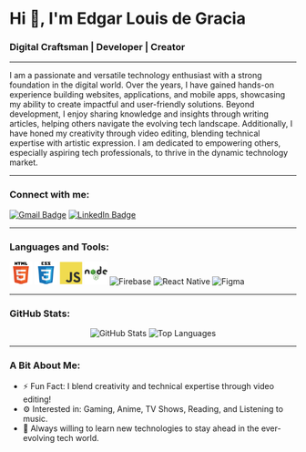 # Hi 👋, I'm Edgar Louis de Gracia

### Digital Craftsman | Developer | Creator

---

I am a passionate and versatile technology enthusiast with a strong foundation in the digital world. Over the years, I have gained hands-on experience building websites, applications, and mobile apps, showcasing my ability to create impactful and user-friendly solutions. Beyond development, I enjoy sharing knowledge and insights through writing articles, helping others navigate the evolving tech landscape. Additionally, I have honed my creativity through video editing, blending technical expertise with artistic expression. I am dedicated to empowering others, especially aspiring tech professionals, to thrive in the dynamic technology market.

---

### Connect with me:

[![Gmail Badge](https://img.shields.io/badge/-degracia.edgarlouis@gmail.com-c14438?style=flat&logo=Gmail&logoColor=white)](mailto:degracia.edgarlouis@gmail.com)
[![LinkedIn Badge](https://img.shields.io/badge/-LinkedIn-blue?style=flat&logo=Linkedin&logoColor=white)](https://www.linkedin.com/in/edgar-louis-de-gracia-420592345/)

---

### Languages and Tools:

<p align="left">
  <img src="https://raw.githubusercontent.com/devicons/devicon/master/icons/html5/html5-original-wordmark.svg" alt="HTML5" width="40" height="40"/>
  <img src="https://raw.githubusercontent.com/devicons/devicon/master/icons/css3/css3-original-wordmark.svg" alt="CSS3" width="40" height="40"/>
  <img src="https://raw.githubusercontent.com/devicons/devicon/master/icons/javascript/javascript-original.svg" alt="JavaScript" width="40" height="40"/>
  <img src="https://raw.githubusercontent.com/devicons/devicon/master/icons/nodejs/nodejs-original-wordmark.svg" alt="Node.js" width="40" height="40"/>
  <img src="https://www.vectorlogo.zone/logos/firebase/firebase-icon.svg" alt="Firebase" width="40" height="40"/>
  <img src="https://reactnative.dev/img/header_logo.svg" alt="React Native" width="40" height="40"/>
  <img src="https://www.vectorlogo.zone/logos/figma/figma-icon.svg" alt="Figma" width="40" height="40"/>
</p>

---

### GitHub Stats:

<p align="center">
  <img src="https://github-readme-stats.vercel.app/api?username=blortega&show_icons=true&theme=radical" alt="GitHub Stats"/>
  <img src="https://github-readme-stats.vercel.app/api/top-langs?username=blortega&layout=compact&theme=radical" alt="Top Languages"/>
</p>

---

### A Bit About Me:

- ⚡ Fun Fact: I blend creativity and technical expertise through video editing!
- ⚙ Interested in: Gaming, Anime, TV Shows, Reading, and Listening to music.
- 🚀 Always willing to learn new technologies to stay ahead in the ever-evolving tech world.
